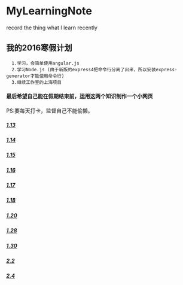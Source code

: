 # MyLearningNote
record the thing what I learn recently
## 我的2016寒假计划

      1.学习，会简单使用angular.js 
      2.学习Node.js (由于新版的express4把命令行分离了出来，所以安装express-generator才能使用命令行)
      3.继续工作室的上海项目
      
#### 最后希望自己能在假期结束前，运用这两个知识制作一个小网页
PS:要每天打卡，监督自己不能偷懒。 

##### [1.13](http://blog.sina.com.cn/s/blog_6943c2590102w79z.html)
##### [1.14](http://blog.sina.com.cn/s/blog_6943c2590102w7ez.html)
##### [1.15](http://blog.sina.com.cn/s/blog_6943c2590102w7k9.html)
##### [1.16](https://github.com/skykobe/MyLearningNote/issues/3)
##### [1.17](https://github.com/skykobe/MyLearningNote/issues/4)
##### [1.18](https://github.com/skykobe/MyLearningNote/issues/5)
##### [1.20](https://github.com/skykobe/MyLearningNote/issues/6)
##### [1.28](https://github.com/skykobe/MyLearningNote/issues/7)
##### [1.30](https://github.com/skykobe/MyLearningNote/issues/8)
##### [2.2](https://github.com/skykobe/MyLearningNote/issues/9)
##### [2.4](https://github.com/skykobe/MyLearningNote/issues/10)

